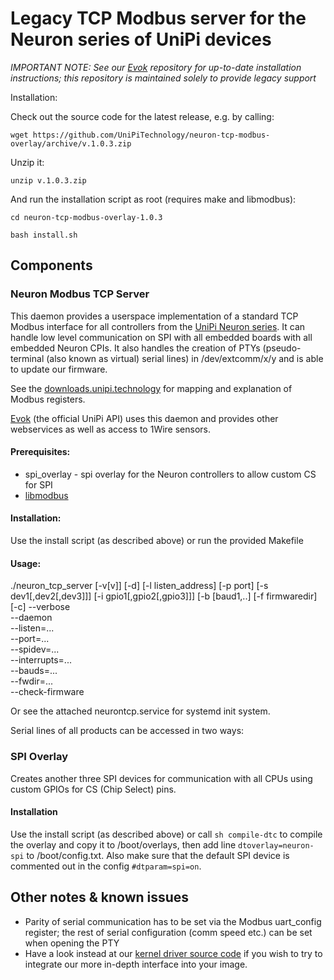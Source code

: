 # Legacy TCP Modbus server for the Neuron series of UniPi devices

*IMPORTANT NOTE: See our [Evok] repository for up-to-date installation instructions; this repository is maintained solely to provide legacy support*

Installation:

Check out the source code for the latest release, e.g. by calling:

 ```wget https://github.com/UniPiTechnology/neuron-tcp-modbus-overlay/archive/v.1.0.3.zip```
 
Unzip it:

 ```unzip v.1.0.3.zip```

And run the installation script as root (requires make and libmodbus):

 ```cd neuron-tcp-modbus-overlay-1.0.3 ```
 
  ```bash install.sh ```

## Components

### Neuron Modbus TCP Server
This daemon provides a userspace implementation of a standard TCP Modbus interface for all controllers from the [UniPi Neuron series].
It can handle low level communication on SPI with all embedded boards with all embedded Neuron CPIs. It also handles the creation of PTYs (pseudo-terminal (also known as virtual) serial lines) in /dev/extcomm/x/y and is able to update our firmware.

See the [downloads.unipi.technology] for mapping and explanation of Modbus registers.

[Evok] (the official UniPi API) uses this daemon and provides other webservices as well as access to 1Wire sensors.

#### Prerequisites:
* spi_overlay - spi overlay for the Neuron controllers to allow custom CS for SPI
* [libmodbus]

#### Installation:
Use the install script (as described above) or run the provided Makefile 

#### Usage:
./neuron_tcp_server [-v[v]] [-d] [-l listen_address] [-p port] [-s dev1[,dev2[,dev3]]] [-i gpio1[,gpio2[,gpio3]]] [-b [baud1,..] [-f firmwaredir] [-c]
  --verbose	 
  --daemon	 
  --listen=...	 
  --port=...	 
  --spidev=...	 
  --interrupts=...	 
  --bauds=...	 
  --fwdir=...	 
  --check-firmware

Or see the attached neurontcp.service for systemd init system.

Serial lines of all products can be accessed in two ways:

### SPI Overlay
Creates another three SPI devices for communication with all CPUs using custom GPIOs for CS (Chip Select) pins.

#### Installation
Use the install script (as described above) or call `sh compile-dtc` to compile the overlay and copy it to /boot/overlays, then add line `dtoverlay=neuron-spi` to /boot/config.txt. Also make sure that the default SPI device is commented out in the config `#dtparam=spi=on`. 

## Other notes & known issues
* Parity of serial communication has to be set via the Modbus uart_config register; the rest of serial configuration (comm speed etc.) can be set when opening the PTY
* Have a look instead at our [kernel driver source code] if you wish to try to integrate our more in-depth interface into your image.

[UniPi Neuron series]:http://unipi.technology
[libmodbus]:http://libmodbus.org/
[downloads.unipi.technology]:http://downloads.unipi.technology
[Evok]:https://github.com/UniPiTechnology/evok
[kernel driver source code]:http://git.unipi.technology:3000/UniPi/neuron-kernel
